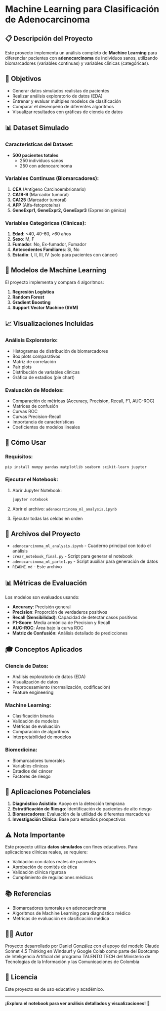 # Machine Learning para Clasificación de Adenocarcinoma

## 📋 Descripción del Proyecto

Este proyecto implementa un análisis completo de **Machine Learning** para diferenciar pacientes con **adenocarcinoma** de individuos sanos, utilizando biomarcadores (variables continuas) y variables clínicas (categóricas).

## 🎯 Objetivos

- Generar datos simulados realistas de pacientes
- Realizar análisis exploratorio de datos (EDA)
- Entrenar y evaluar múltiples modelos de clasificación
- Comparar el desempeño de diferentes algoritmos
- Visualizar resultados con gráficas de ciencia de datos

## 📊 Dataset Simulado

### Características del Dataset:
- **500 pacientes totales**
  - 250 individuos sanos
  - 250 con adenocarcinoma

### Variables Continuas (Biomarcadores):
1. **CEA** (Antígeno Carcinoembrionario)
2. **CA19-9** (Marcador tumoral)
3. **CA125** (Marcador tumoral)
4. **AFP** (Alfa-fetoproteína)
5. **GeneExpr1, GeneExpr2, GeneExpr3** (Expresión génica)

### Variables Categóricas (Clínicas):
1. **Edad**: <40, 40-60, >60 años
2. **Sexo**: M, F
3. **Fumador**: No, Ex-fumador, Fumador
4. **Antecedentes Familiares**: Sí, No
5. **Estadio**: I, II, III, IV (solo para pacientes con cáncer)

## 🤖 Modelos de Machine Learning

El proyecto implementa y compara 4 algoritmos:

1. **Regresión Logística**
2. **Random Forest**
3. **Gradient Boosting**
4. **Support Vector Machine (SVM)**

## 📈 Visualizaciones Incluidas

### Análisis Exploratorio:
- Histogramas de distribución de biomarcadores
- Box plots comparativos
- Matriz de correlación
- Pair plots
- Distribución de variables clínicas
- Gráfica de estadios (pie chart)

### Evaluación de Modelos:
- Comparación de métricas (Accuracy, Precision, Recall, F1, AUC-ROC)
- Matrices de confusión
- Curvas ROC
- Curvas Precision-Recall
- Importancia de características
- Coeficientes de modelos lineales

## 🚀 Cómo Usar

### Requisitos:
```bash
pip install numpy pandas matplotlib seaborn scikit-learn jupyter
```

### Ejecutar el Notebook:
1. Abrir Jupyter Notebook:
   ```bash
   jupyter notebook
   ```

2. Abrir el archivo: `adenocarcinoma_ml_analysis.ipynb`

3. Ejecutar todas las celdas en orden

## 📁 Archivos del Proyecto

- `adenocarcinoma_ml_analysis.ipynb` - Cuaderno principal con todo el análisis
- `crear_notebook_final.py` - Script para generar el notebook
- `adenocarcinoma_ml_parte1.py` - Script auxiliar para generación de datos
- `README.md` - Este archivo

## 📊 Métricas de Evaluación

Los modelos son evaluados usando:

- **Accuracy**: Precisión general
- **Precision**: Proporción de verdaderos positivos
- **Recall (Sensibilidad)**: Capacidad de detectar casos positivos
- **F1-Score**: Media armónica de Precision y Recall
- **AUC-ROC**: Área bajo la curva ROC
- **Matriz de Confusión**: Análisis detallado de predicciones

## 🎓 Conceptos Aplicados

### Ciencia de Datos:
- Análisis exploratorio de datos (EDA)
- Visualización de datos
- Preprocesamiento (normalización, codificación)
- Feature engineering

### Machine Learning:
- Clasificación binaria
- Validación de modelos
- Métricas de evaluación
- Comparación de algoritmos
- Interpretabilidad de modelos

### Biomedicina:
- Biomarcadores tumorales
- Variables clínicas
- Estadios del cáncer
- Factores de riesgo

## 🔬 Aplicaciones Potenciales

1. **Diagnóstico Asistido**: Apoyo en la detección temprana
2. **Estratificación de Riesgo**: Identificación de pacientes de alto riesgo
3. **Biomarcadores**: Evaluación de la utilidad de diferentes marcadores
4. **Investigación Clínica**: Base para estudios prospectivos

## ⚠️ Nota Importante

Este proyecto utiliza **datos simulados** con fines educativos. Para aplicaciones clínicas reales, se requiere:

- Validación con datos reales de pacientes
- Aprobación de comités de ética
- Validación clínica rigurosa
- Cumplimiento de regulaciones médicas

## 📚 Referencias

- Biomarcadores tumorales en adenocarcinoma
- Algoritmos de Machine Learning para diagnóstico médico
- Métricas de evaluación en clasificación médica

## 👨‍💻 Autor

Proyecto desarrollado por Daniel González con el apoyo del modelo Claude Sonnet 4.5 Thinking en Windsurf y Google Colab como parte del Bootcamp de Inteligencia Artificial del programa TALENTO TECH del Ministerio de Tecnologías de la Información y las Comunicaciones de Colombia

## 📝 Licencia

Este proyecto es de uso educativo y académico.

---

**¡Explora el notebook para ver análisis detallados y visualizaciones!** 🚀
